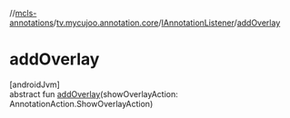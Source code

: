 //[mcls-annotations](../../../index.md)/[tv.mycujoo.annotation.core](../index.md)/[IAnnotationListener](index.md)/[addOverlay](add-overlay.md)

# addOverlay

[androidJvm]\
abstract fun [addOverlay](add-overlay.md)(showOverlayAction: AnnotationAction.ShowOverlayAction)
